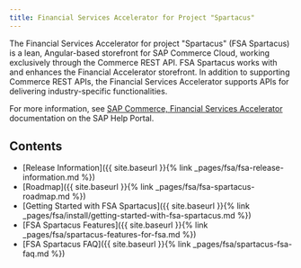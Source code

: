 ```yaml
---
title: Financial Services Accelerator for Project "Spartacus"
---
```

 
The Financial Services Accelerator for project "Spartacus" (FSA Spartacus) is a lean, Angular-based storefront for SAP Commerce Cloud, working exclusively through the Commerce REST API. 
FSA Spartacus works with and enhances the Financial Accelerator storefront. 
In addition to supporting Commerce REST APIs, the Financial Services Accelerator supports APIs for delivering industry-specific functionalities.

For more information, see [SAP Commerce, Financial Services Accelerator](https://help.sap.com/viewer/product/FINANCIAL_SERVICES_ACCELERATOR/latest/en-US) documentation on the SAP Help Portal.

## Contents

- [Release Information]({{ site.baseurl }}{% link _pages/fsa/fsa-release-information.md %})
- [Roadmap]({{ site.baseurl }}{% link _pages/fsa/fsa-spartacus-roadmap.md %})
- [Getting Started with FSA Spartacus]({{ site.baseurl }}{% link _pages/fsa/install/getting-started-with-fsa-spartacus.md %})
- [FSA Spartacus Features]({{ site.baseurl }}{% link _pages/fsa/spartacus-features-for-fsa.md %})
- [FSA Spartacus FAQ]({{ site.baseurl }}{% link _pages/fsa/spartacus-fsa-faq.md %})

